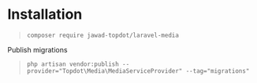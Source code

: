 # Installation

>`composer require jawad-topdot/laravel-media`


Publish migrations
>`php artisan vendor:publish --provider="Topdot\Media\MediaServiceProvider" --tag="migrations"`